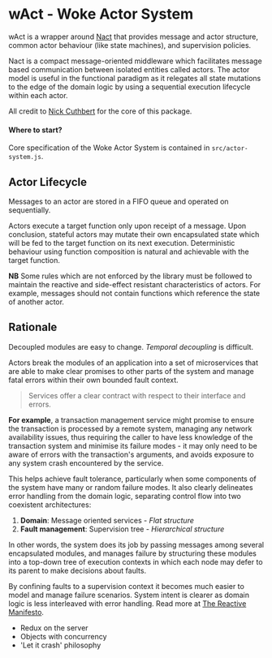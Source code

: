 # wAct - Woke Actor System

wAct is a wrapper around [Nact](https://github.com/ncthbrt/nact) that provides
message and actor structure, common actor behaviour (like state machines), and
supervision policies.

Nact is a compact message-oriented middleware which facilitates message based
communication between isolated entities called actors. The actor model is useful
in the functional paradigm as it relegates all state mutations to the edge of
the domain logic by using a sequential execution lifecycle within each actor.

All credit to [Nick Cuthbert](https://github.com/ncthbrt) for the core of this
package.

#### Where to start?

Core specification of the Woke Actor System is contained in `src/actor-system.js`.

## Actor Lifecycle

Messages to an actor are stored in a FIFO queue and operated on sequentially.

Actors execute a target function only upon receipt of a message. Upon
conclusion, stateful actors may mutate their own encapsulated state which will
be fed to the target function on its next execution. Deterministic behaviour
using function composition is natural and achievable with the target function.

**NB** Some rules which are not enforced by the library must be followed to
maintain the reactive and side-effect resistant characteristics of actors. For
example, messages should not contain functions which reference the state of
another actor.

## Rationale

Decoupled modules are easy to change. _Temporal decoupling_ is difficult.

Actors break the modules of an application into a set of microservices that
are able to make clear promises to other parts of the system and manage fatal
errors within their own bounded fault context.

> Services offer a clear contract with respect to their interface and errors.

**For example**, a transaction management service might promise to ensure the
transaction is processed by a remote system, managing any network availability
issues, thus requiring the caller to have less knowledge of the transaction
system and minimise its failure modes - it may only need to be aware of errors
with the transaction's arguments, and avoids exposure to any system crash
encountered by the service.

This helps achieve fault tolerance, particularly when some components of the
system have many or random failure modes. It also clearly delineates
error handling from the domain logic, separating control flow into two coexistent
architectures:

1. **Domain**: Message oriented services - _Flat structure_
2. **Fault management**: Supervision tree - _Hierarchical structure_

In other words, the system does its job by passing messages among
several encapsulated modules, and manages failure by structuring these modules
into a top-down tree of execution contexts in which each node may defer to its
parent to make decisions about faults.

By confining faults to a supervision context it becomes much easier to model and
manage failure scenarios. System intent is clearer as domain logic is less
interleaved with error handling. Read more at [The Reactive
Manifesto](https://www.reactivemanifesto.org/).

- Redux on the server
- Objects with concurrency
- 'Let it crash' philosophy
